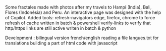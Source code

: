 Some fractales made with photos after my travels to Hampi (India), Bali, Flores (Indonésia) and Peru.
An interactive page was designed with the help of Copilot.
Added tools: refresh-navigators edge, firefox, chrome to force refresh of cache written in batch & powershell
             verify-links to verify that http/https links are still active writen in batch & python

Development : bilingual version french/english reading a file langues.txt for translations
              building a part of html code with javascript 